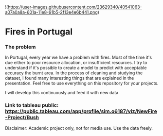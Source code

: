 !(https://user-images.githubusercontent.com/23629340/40541063-a07a0a8a-601a-11e8-91b5-2f13e4e6b441.png)

# Fires in Portugal 

### The problem

In Portugal, every year we have a problem with fires. Most of the time it's due either to poor resource allocation, or insufficient resources. I try to understand if it's possible to create a model to predict with acceptable accuracy the burnt area. In the process of cleaning and studying the dataset, I found many interesting things that are explained in the presentation. Feel free to use everything on this repository for your projects.

I will develop this continuously and feed it with new data.

### Link to tableau public: https://public.tableau.com/app/profile/sim.o6187/viz/NewFire-Project/Bush

Disclaimer: Academic project only, not for media use. Use the data freely.
